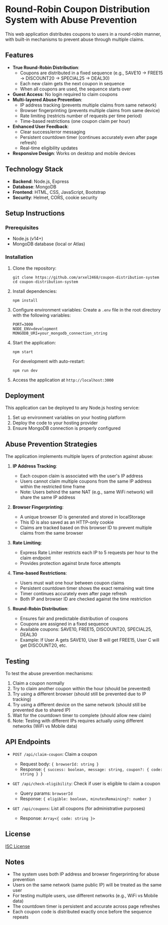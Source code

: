 # Round-Robin Coupon Distribution System with Abuse Prevention

This web application distributes coupons to users in a round-robin manner, with built-in mechanisms to prevent abuse through multiple claims.

## Features

- **True Round-Robin Distribution**: 
  - Coupons are distributed in a fixed sequence (e.g., SAVE10 → FREE15 → DISCOUNT20 → SPECIAL25 → DEAL30)
  - Each new claim gets the next coupon in sequence
  - When all coupons are used, the sequence starts over
- **Guest Access**: No login required to claim coupons
- **Multi-layered Abuse Prevention**:
  - IP address tracking (prevents multiple claims from same network)
  - Browser fingerprinting (prevents multiple claims from same device)
  - Rate limiting (restricts number of requests per time period)
  - Time-based restrictions (one coupon claim per hour)
- **Enhanced User Feedback**: 
  - Clear success/error messaging
  - Persistent countdown timer (continues accurately even after page refresh)
  - Real-time eligibility updates
- **Responsive Design**: Works on desktop and mobile devices

## Technology Stack

- **Backend**: Node.js, Express
- **Database**: MongoDB
- **Frontend**: HTML, CSS, JavaScript, Bootstrap
- **Security**: Helmet, CORS, cookie security

## Setup Instructions

### Prerequisites

- Node.js (v14+)
- MongoDB database (local or Atlas)

### Installation

1. Clone the repository:
   ```
   git clone https://github.com/arxel2468/coupon-distribution-system
   cd coupon-distribution-system
   ```

2. Install dependencies:
   ```
   npm install
   ```

3. Configure environment variables:
   Create a `.env` file in the root directory with the following variables:
   ```
   PORT=3000
   NODE_ENV=development
   MONGODB_URI=your_mongodb_connection_string
   ```

4. Start the application:
   ```
   npm start
   ```
   For development with auto-restart:
   ```
   npm run dev
   ```

5. Access the application at `http://localhost:3000`

## Deployment

This application can be deployed to any Node.js hosting service:

1. Set up environment variables on your hosting platform
2. Deploy the code to your hosting provider
3. Ensure MongoDB connection is properly configured

## Abuse Prevention Strategies

The application implements multiple layers of protection against abuse:

1. **IP Address Tracking**:
   - Each coupon claim is associated with the user's IP address
   - Users cannot claim multiple coupons from the same IP address within the restricted time frame
   - Note: Users behind the same NAT (e.g., same WiFi network) will share the same IP address

2. **Browser Fingerprinting**:
   - A unique browser ID is generated and stored in localStorage
   - This ID is also saved as an HTTP-only cookie
   - Claims are tracked based on this browser ID to prevent multiple claims from the same browser

3. **Rate Limiting**:
   - Express Rate Limiter restricts each IP to 5 requests per hour to the claim endpoint
   - Provides protection against brute force attempts

4. **Time-based Restrictions**:
   - Users must wait one hour between coupon claims
   - Persistent countdown timer shows the exact remaining wait time
   - Timer continues accurately even after page refresh
   - Both IP and browser ID are checked against the time restriction

5. **Round-Robin Distribution**:
   - Ensures fair and predictable distribution of coupons
   - Coupons are assigned in a fixed sequence
   - Available coupons: SAVE10, FREE15, DISCOUNT20, SPECIAL25, DEAL30
   - Example: If User A gets SAVE10, User B will get FREE15, User C will get DISCOUNT20, etc.

## Testing

To test the abuse prevention mechanisms:

1. Claim a coupon normally
2. Try to claim another coupon within the hour (should be prevented)
3. Try using a different browser (should still be prevented due to IP tracking)
4. Try using a different device on the same network (should still be prevented due to shared IP)
5. Wait for the countdown timer to complete (should allow new claim)
6. Note: Testing with different IPs requires actually using different networks (WiFi vs Mobile data)

## API Endpoints

- `POST /api/claim-coupon`: Claim a coupon
  - Request body: `{ browserId: string }`
  - Response: `{ success: boolean, message: string, coupon?: { code: string } }`

- `GET /api/check-eligibility`: Check if user is eligible to claim a coupon
  - Query params: `browserId`
  - Response: `{ eligible: boolean, minutesRemaining?: number }`

- `GET /api/coupons`: List all coupons (for administrative purposes)
  - Response: `Array<{ code: string }>`

## License

[ISC License](LICENSE)

## Notes

- The system uses both IP address and browser fingerprinting for abuse prevention
- Users on the same network (same public IP) will be treated as the same user
- For testing multiple users, use different networks (e.g., WiFi vs Mobile data)
- The countdown timer is persistent and accurate across page refreshes
- Each coupon code is distributed exactly once before the sequence repeats